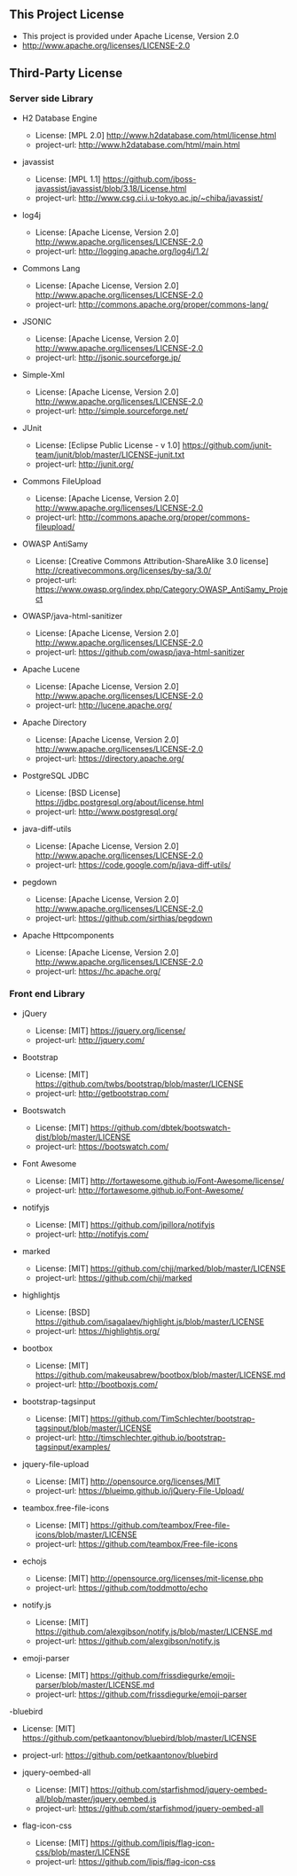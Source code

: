 ## This Project License
- This project is provided under Apache License, Version 2.0
- http://www.apache.org/licenses/LICENSE-2.0


## Third-Party License

### Server side Library

- H2 Database Engine
   - License: [MPL 2.0] http://www.h2database.com/html/license.html
   - project-url: http://www.h2database.com/html/main.html
   
- javassist
   - License: [MPL 1.1] https://github.com/jboss-javassist/javassist/blob/3.18/License.html
   - project-url: http://www.csg.ci.i.u-tokyo.ac.jp/~chiba/javassist/
   
- log4j
   - License: [Apache License, Version 2.0] http://www.apache.org/licenses/LICENSE-2.0
   - project-url: http://logging.apache.org/log4j/1.2/
   
- Commons Lang
   - License: [Apache License, Version 2.0] http://www.apache.org/licenses/LICENSE-2.0
   - project-url: http://commons.apache.org/proper/commons-lang/
   
- JSONIC
   - License: [Apache License, Version 2.0] http://www.apache.org/licenses/LICENSE-2.0
   - project-url: http://jsonic.sourceforge.jp/
   
- Simple-Xml
   - License: [Apache License, Version 2.0] http://www.apache.org/licenses/LICENSE-2.0
   - project-url: http://simple.sourceforge.net/

- JUnit
   - License: [Eclipse Public License - v 1.0] https://github.com/junit-team/junit/blob/master/LICENSE-junit.txt
   - project-url: http://junit.org/

- Commons FileUpload
   - License: [Apache License, Version 2.0] http://www.apache.org/licenses/LICENSE-2.0
   - project-url: http://commons.apache.org/proper/commons-fileupload/

- OWASP AntiSamy
   - License: [Creative Commons Attribution-ShareAlike 3.0 license] http://creativecommons.org/licenses/by-sa/3.0/
   - project-url: https://www.owasp.org/index.php/Category:OWASP_AntiSamy_Project

- OWASP/java-html-sanitizer
   - License: [Apache License, Version 2.0] http://www.apache.org/licenses/LICENSE-2.0
   - project-url: https://github.com/owasp/java-html-sanitizer

- Apache Lucene
   - License: [Apache License, Version 2.0] http://www.apache.org/licenses/LICENSE-2.0
   - project-url: http://lucene.apache.org/

- Apache Directory
   - License: [Apache License, Version 2.0] http://www.apache.org/licenses/LICENSE-2.0
   - project-url: https://directory.apache.org/

- PostgreSQL JDBC
   - License: [BSD License] https://jdbc.postgresql.org/about/license.html
   - project-url: http://www.postgresql.org/

- java-diff-utils
   - License: [Apache License, Version 2.0] http://www.apache.org/licenses/LICENSE-2.0
   - project-url: https://code.google.com/p/java-diff-utils/

- pegdown
   - License: [Apache License, Version 2.0] http://www.apache.org/licenses/LICENSE-2.0
   - project-url: https://github.com/sirthias/pegdown

- Apache Httpcomponents
   - License: [Apache License, Version 2.0] http://www.apache.org/licenses/LICENSE-2.0
   - project-url: https://hc.apache.org/




### Front end Library
- jQuery
   - License: [MIT] https://jquery.org/license/
   - project-url: http://jquery.com/

- Bootstrap
   - License: [MIT] https://github.com/twbs/bootstrap/blob/master/LICENSE
   - project-url: http://getbootstrap.com/

- Bootswatch
   - License: [MIT] https://github.com/dbtek/bootswatch-dist/blob/master/LICENSE
   - project-url: https://bootswatch.com/

- Font Awesome
   - License: [MIT] http://fortawesome.github.io/Font-Awesome/license/
   - project-url: http://fortawesome.github.io/Font-Awesome/

- notifyjs
   - License: [MIT] https://github.com/jpillora/notifyjs
   - project-url: http://notifyjs.com/

- marked
   - License: [MIT] https://github.com/chjj/marked/blob/master/LICENSE
   - project-url: https://github.com/chjj/marked

- highlightjs
   - License: [BSD] https://github.com/isagalaev/highlight.js/blob/master/LICENSE
   - project-url: https://highlightjs.org/

- bootbox
   - License: [MIT] https://github.com/makeusabrew/bootbox/blob/master/LICENSE.md
   - project-url: http://bootboxjs.com/

- bootstrap-tagsinput
   - License: [MIT] https://github.com/TimSchlechter/bootstrap-tagsinput/blob/master/LICENSE
   - project-url: http://timschlechter.github.io/bootstrap-tagsinput/examples/

- jquery-file-upload
   - License: [MIT] http://opensource.org/licenses/MIT
   - project-url: https://blueimp.github.io/jQuery-File-Upload/

- teambox.free-file-icons
   - License: [MIT] https://github.com/teambox/Free-file-icons/blob/master/LICENSE
   - project-url: https://github.com/teambox/Free-file-icons

- echojs
   - License: [MIT] http://opensource.org/licenses/mit-license.php
   - project-url: https://github.com/toddmotto/echo

- notify.js
   - License: [MIT] https://github.com/alexgibson/notify.js/blob/master/LICENSE.md
   - project-url: https://github.com/alexgibson/notify.js

- emoji-parser
   - License: [MIT] https://github.com/frissdiegurke/emoji-parser/blob/master/LICENSE.md
   - project-url: https://github.com/frissdiegurke/emoji-parser
   
-bluebird
   - License: [MIT] https://github.com/petkaantonov/bluebird/blob/master/LICENSE
   - project-url: https://github.com/petkaantonov/bluebird
   
- jquery-oembed-all
   - License: [MIT] https://github.com/starfishmod/jquery-oembed-all/blob/master/jquery.oembed.js
   - project-url: https://github.com/starfishmod/jquery-oembed-all
   
- flag-icon-css
   - License: [MIT] https://github.com/lipis/flag-icon-css/blob/master/LICENSE
   - project-url: https://github.com/lipis/flag-icon-css

